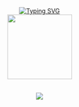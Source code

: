 <div align="center">
<a href="https://git.io/typing-svg"><img src="https://readme-typing-svg.demolab.com?font=Inconsolata&weight=600&duration=4000&pause=1000&color=CA1A1A&center=true&width=435&lines=Software+Developer+from+Brazil;Intern+at+%40NewGo" alt="Typing SVG" /></a>  </div>
<div align="center">
  <a href="https://github.com/jonssond">
  <img height="149em" src="https://github-readme-stats.vercel.app/api/top-langs/?username=jonssond&layout=compact&langs_count=7&theme=tokyonight"/>
</div>
    <br>
    <div align="center">
<p align="center">
  <a href="https://skillicons.dev">
    <img src="https://skillicons.dev/icons?i=ts,java,python,nodejs,spring,express,react,postgresql,mysql,redis,mongodb,git,docker&theme=dark" />
  </a>
</p>
</div>



